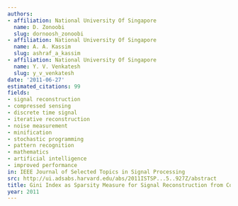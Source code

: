 ```yaml
---
authors:
- affiliation: National University Of Singapore
  name: D. Zonoobi
  slug: dornoosh_zonoobi
- affiliation: National University Of Singapore
  name: A. A. Kassim
  slug: ashraf_a_kassim
- affiliation: National University Of Singapore
  name: Y. V. Venkatesh
  slug: y_v_venkatesh
date: '2011-06-27'
estimated_citations: 99
fields:
- signal reconstruction
- compressed sensing
- discrete time signal
- iterative reconstruction
- noise measurement
- minification
- stochastic programming
- pattern recognition
- mathematics
- artificial intelligence
- improved performance
in: IEEE Journal of Selected Topics in Signal Processing
src: http://ui.adsabs.harvard.edu/abs/2011ISTSP...5..927Z/abstract
title: Gini Index as Sparsity Measure for Signal Reconstruction from Compressive Samples
year: 2011
---
```

